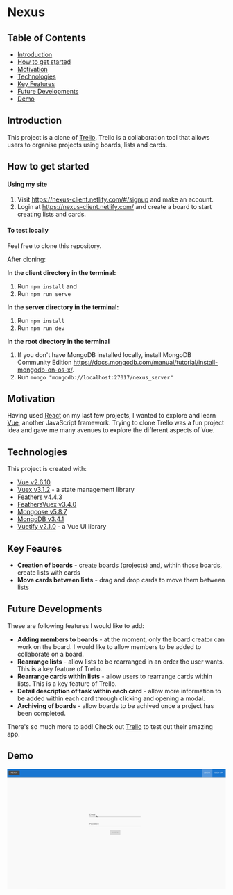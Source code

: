 # Nexus

## Table of Contents
* [Introduction](#introduction)
* [How to get started](#how-to-get-started)
* [Motivation](#motivation)
* [Technologies](#technologies)
* [Key Features](#key-features)
* [Future Developments](#future-developments)
* [Demo](#demo)

<a name="introduction"></a>
## Introduction

This project is a clone of [Trello](https://trello.com/). Trello is a collaboration tool that allows users to organise projects using boards, lists and cards. 

<a name="how-to-get-started"></a>
## How to get started

#### Using my site
1. Visit https://nexus-client.netlify.com/#/signup and make an account.
2. Login at https://nexus-client.netlify.com/ and create a board to start creating lists and cards.

#### To test locally
Feel free to clone this repository.

After cloning:

**In the client directory in the terminal:**
1. Run `npm install` and
2. Run `npm run serve`

**In the server directory in the terminal:**
1. Run `npm install`
2. Run `npm run dev`

**In the root directory in the terminal**
1. If you don't have MongoDB installed locally, install MongoDB Community Edition https://docs.mongodb.com/manual/tutorial/install-mongodb-on-os-x/.
2. Run `mongo "mongodb://localhost:27017/nexus_server"`

<a name="motivation"></a>
## Motivation

Having used [React](https://reactjs.org/) on my last few projects, I wanted to explore and learn [Vue](https://vuejs.org/), another JavaScript framework. Trying to clone Trello was a fun project idea and gave me many avenues to explore the different aspects of Vue.

<a name="technologies"></a>
## Technologies

This project is created with:

* [Vue v2.6.10](https://vuejs.org/)
* [Vuex v3.1.2](https://vuex.vuejs.org/) - a state management library
* [Feathers v4.4.3](https://feathersjs.com/)
* [FeathersVuex v3.4.0](https://vuex.feathersjs.com/)
* [Mongoose v5.8.7](https://mongoosejs.com/)
* [MongoDB v3.4.1](https://www.mongodb.com/)
* [Vuetify v2.1.0](https://vuetifyjs.com/en/) - a Vue UI library

<a name="key-features"></a>
## Key Feaures
* **Creation of boards** - create boards (projects) and, within those boards, create lists with cards
* **Move cards between lists** - drag and drop cards to move them between lists

<a name="future-developments"></a>
## Future Developments
These are following features I would like to add:
* **Adding members to boards** - at the moment, only the board creator can work on the board. I would like to allow members to be added to collaborate on a board.
* **Rearrange lists** - allow lists to be rearranged in an order the user wants. This is a key feature of Trello.
* **Rearrange cards within lists** - allow users to rearrange cards within lists. This is a key feature of Trello.
* **Detail description of task within each card** - allow more information to be added within each card through clicking and opening a modal.
* **Archiving of boards** - allow boards to be achived once a project has been completed.

There's so much more to add! Check out [Trello](https://trello.com/) to test out their amazing app.

<a name="demo"></a>
## Demo

![Demo of Nexus](nexus-demo.gif)
